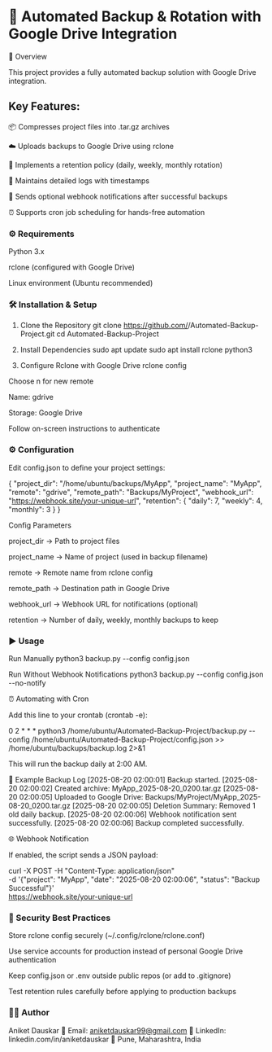 # 🚀 Automated Backup & Rotation with Google Drive Integration
📌 Overview

This project provides a fully automated backup solution with Google Drive integration.

## **Key Features:**

📦 Compresses project files into .tar.gz archives

☁️ Uploads backups to Google Drive using rclone

🔄 Implements a retention policy (daily, weekly, monthly rotation)

📝 Maintains detailed logs with timestamps

🔔 Sends optional webhook notifications after successful backups

⏰ Supports cron job scheduling for hands-free automation

### **⚙️ Requirements**

Python 3.x

rclone
 (configured with Google Drive)

Linux environment (Ubuntu recommended)

### **🛠️ Installation & Setup**
1. Clone the Repository
git clone https://github.com/<your-username>/Automated-Backup-Project.git
cd Automated-Backup-Project

2. Install Dependencies
sudo apt update
sudo apt install rclone python3

3. Configure Rclone with Google Drive
rclone config


Choose n for new remote

Name: gdrive

Storage: Google Drive

Follow on-screen instructions to authenticate

### **⚙️ Configuration**

Edit config.json to define your project settings:

{
  "project_dir": "/home/ubuntu/backups/MyApp",
  "project_name": "MyApp",
  "remote": "gdrive",
  "remote_path": "Backups/MyProject",
  "webhook_url": "https://webhook.site/your-unique-url",
  "retention": {
    "daily": 7,
    "weekly": 4,
    "monthly": 3
  }
}

Config Parameters

project_dir → Path to project files

project_name → Name of project (used in backup filename)

remote → Remote name from rclone config

remote_path → Destination path in Google Drive

webhook_url → Webhook URL for notifications (optional)

retention → Number of daily, weekly, monthly backups to keep

###  **▶️ Usage**
Run Manually
python3 backup.py --config config.json

Run Without Webhook Notifications
python3 backup.py --config config.json --no-notify

⏰ Automating with Cron

Add this line to your crontab (crontab -e):

0 2 * * * python3 /home/ubuntu/Automated-Backup-Project/backup.py --config /home/ubuntu/Automated-Backup-Project/config.json >> /home/ubuntu/backups/backup.log 2>&1


This will run the backup daily at 2:00 AM.

📄 Example Backup Log
[2025-08-20 02:00:01] Backup started.
[2025-08-20 02:00:02] Created archive: MyApp_2025-08-20_0200.tar.gz
[2025-08-20 02:00:05] Uploaded to Google Drive: Backups/MyProject/MyApp_2025-08-20_0200.tar.gz
[2025-08-20 02:00:05] Deletion Summary: Removed 1 old daily backup.
[2025-08-20 02:00:06] Webhook notification sent successfully.
[2025-08-20 02:00:06] Backup completed successfully.

🌐 Webhook Notification

If enabled, the script sends a JSON payload:

curl -X POST -H "Content-Type: application/json" \
-d '{"project": "MyApp", "date": "2025-08-20 02:00:06", "status": "Backup Successful"}' \
https://webhook.site/your-unique-url

### **🔐 Security Best Practices**

Store rclone config securely (~/.config/rclone/rclone.conf)

Use service accounts for production instead of personal Google Drive authentication

Keep config.json or .env outside public repos (or add to .gitignore)

Test retention rules carefully before applying to production backups

### **👨‍💻 Author**
Aniket Dauskar
📧 Email: aniketdauskar99@gmail.com
🔗 LinkedIn: linkedin.com/in/aniketdauskar
📍 Pune, Maharashtra, India
